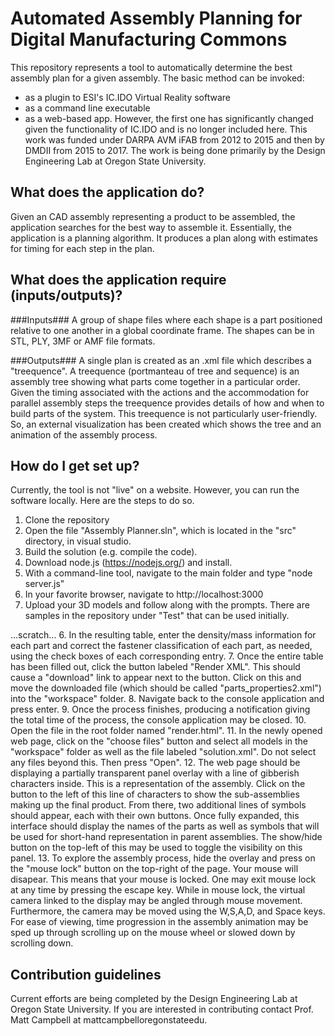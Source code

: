 # Automated Assembly Planning for Digital Manufacturing Commons #
This repository represents a tool to automatically determine the best assembly plan for a given assembly. The basic method can be invoked:
* as a plugin to ESI's IC.IDO Virtual Reality software
* as a command line executable 
* as a web-based app.
However, the first one has significantly changed given the functionality of IC.IDO and is no longer included here. This work was funded under DARPA AVM iFAB from 
2012 to 2015 and then by DMDII from 2015 to 2017.
The work is being done primarily by the Design Engineering Lab at Oregon State University.

## What does the application do? ##
Given an CAD assembly representing a product to be assembled, the application searches for the best way to assemble it. Essentially, the application is a planning algorithm. It produces a plan along with estimates for timing for each step in the plan.


## What does the application require (inputs/outputs)? ##
###Inputs###
A group of shape files where each shape is a part positioned relative to one another in a global coordinate frame. The shapes can be in STL, PLY, 3MF or AMF file formats. 

###Outputs###
A single plan is created as an .xml file which describes a "treequence". A treequence (portmanteau of tree and sequence) is an assembly tree showing what parts come together in a particular order. 
Given the timing associated with the actions and the accommodation for parallel assembly steps the treequence provides details of how and when to build parts of the system. This treequence is not
particularly user-friendly. So, an external visualization has been created which shows the tree and an animation of the assembly process.

## How do I get set up? ##
Currently, the tool is not "live" on a website. However, you can run the software locally. Here are the steps to do so.
1. Clone the repository 
2. Open the file "Assembly Planner.sln", which is located in the "src" directory, in visual studio. 
3. Build the solution (e.g. compile the code).
4. Download node.js (https://nodejs.org/) and install.
5. With a command-line tool, navigate to the main folder and type "node server.js"
6. In your favorite browser, navigate to http://localhost:3000
7. Upload your 3D models and follow along with the prompts. There are samples in the repository under "Test" that can be used initially.

...scratch...
6. In the resulting table, enter the density/mass information for each part and correct the fastener classification of each part, as needed, using the check boxes of each corresponding entry.
7. Once the entire table has been filled out, click the button labeled "Render XML". This should cause a "download" link to appear next to the button. Click on this and move the downloaded file (which should be called "parts_properties2.xml") into the "workspace" folder.
8. Navigate back to the console application and press enter.
9. Once the process finishes, producing a notification giving the total time of the process, the console application may be closed.
10. Open the file in the root folder named "render.html".
11. In the newly opened web page, click on the "choose files" button and select all models in the "workspace" folder as well as the file labeled "solution.xml". Do not select any files beyond this. Then press "Open".
12. The web page should be displaying a partially transparent panel overlay with a line of gibberish characters inside. This is a representation of the assembly. Click on the button to the left of this line of characters to show the sub-assemblies making up the final product. From there, two additional lines of symbols should appear, each with their own buttons. Once fully expanded, this interface should display the names of the parts as well as symbols that will be used for short-hand representation in parent assemblies. The show/hide button on the top-left of this may be used to toggle the visibility on this panel.
13. To explore the assembly process, hide the overlay and press on the "mouse lock" button on the top-right of the page. Your mouse will disapear. This means that your mouse is locked. One may exit mouse lock at any time by pressing the escape key. While in mouse lock, the virtual camera linked to the display may be angled through mouse movement. Furthermore, the camera may be moved using the W,S,A,D, and Space keys. For ease of viewing, time progression in the assembly animation may be sped up through scrolling up on the mouse wheel or slowed down by scrolling down.

## Contribution guidelines ##
Current efforts are being completed by the Design Engineering Lab at Oregon State University. If you are interested in contributing contact Prof. Matt Campbell at matt<dot>campbell<at>oregonstate<dot>edu.
